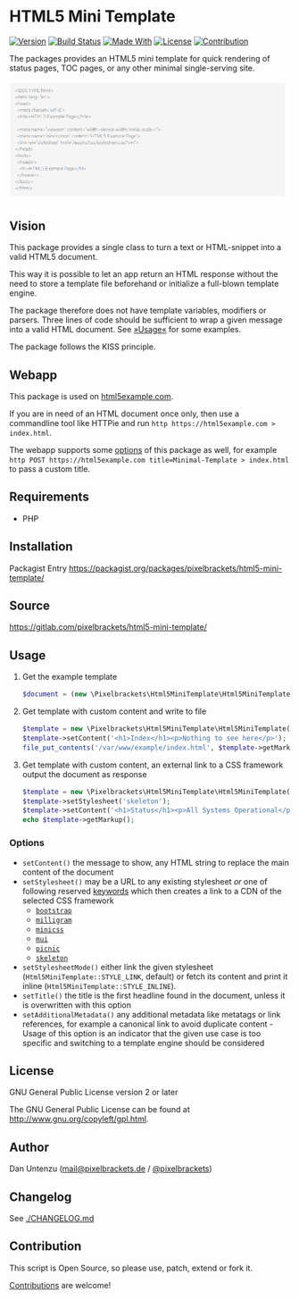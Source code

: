 # HTML5 Mini Template

[![Version](https://img.shields.io/packagist/v/pixelbrackets/html5-mini-template.svg?style=flat-square)](https://packagist.org/packages/pixelbrackets/html5-mini-template/)
[![Build Status](https://img.shields.io/gitlab/pipeline/pixelbrackets/html5-mini-template?style=flat-square)](https://gitlab.com/pixelbrackets/html5-mini-template/pipelines)
[![Made With](https://img.shields.io/badge/made_with-php-blue?style=flat-square)](https://gitlab.com/pixelbrackets/html5-mini-template#requirements)
[![License](https://img.shields.io/badge/license-gpl--2.0--or--later-blue.svg?style=flat-square)](https://spdx.org/licenses/GPL-2.0-or-later.html)
[![Contribution](https://img.shields.io/badge/contributions_welcome-%F0%9F%94%B0-brightgreen.svg?labelColor=brightgreen&style=flat-square)](https://gitlab.com/pixelbrackets/html5-mini-template/-/blob/master/CONTRIBUTING.md)

The packages provides an HTML5 mini template for quick rendering of
status pages, TOC pages, or any other minimal single-serving site.

![Screenshot](./docs/screenshot.png)

## Vision

This package provides a single class to turn a text or HTML-snippet into a valid
HTML5 document.

This way it is possible to let an app return an HTML response without the need
to store a template file beforehand or initialize a full-blown template engine.

The package therefore does not have template variables, modifiers or parsers.
Three lines of code should be sufficient to wrap a given message into a valid
HTML document. See [»Usage«](#usage) for some examples.

The package follows the KISS principle.

## Webapp

This package is used on [html5example.com](https://html5example.com/).

If you are in need of an HTML document once only, then use a commandline tool
like HTTPie and run `http https://html5example.com > index.html`.

The webapp supports some [options](#options) of this package as well,
for example `http POST https://html5example.com title=Minimal-Template > index.html`
to pass a custom title.

## Requirements

* PHP

## Installation

Packagist Entry https://packagist.org/packages/pixelbrackets/html5-mini-template/

## Source

https://gitlab.com/pixelbrackets/html5-mini-template/

## Usage

1. Get the example template
   ```php
   $document = (new \Pixelbrackets\Html5MiniTemplate\Html5MiniTemplate())->getMarkup();
   ```

1. Get template with custom content and write to file
   ```php
   $template = new \Pixelbrackets\Html5MiniTemplate\Html5MiniTemplate();
   $template->setContent('<h1>Index</h1><p>Nothing to see here</p>');
   file_put_contents('/var/www/example/index.html', $template->getMarkup());
   ```

1. Get template with custom content, an external link to a CSS framework
   output the document as response
   ```php
   $template = new \Pixelbrackets\Html5MiniTemplate\Html5MiniTemplate();
   $template->setStylesheet('skeleton');
   $template->setContent('<h1>Status</h1><p>All Systems Operational</p>');
   echo $template->getMarkup();
   ```

### Options

- `setContent()` the message to show, any HTML string to replace the main
  content of the document
- `setStylesheet()` may be a URL to any existing stylesheet *or*
  one of following reserved [keywords](https://gitlab.com/pixelbrackets/html5-mini-template/-/blob/1.2.1/src/Html5MiniTemplate.php#L18)
  which then creates a link to a CDN of the selected CSS framework
  - [`bootstrap`](https://github.com/twbs/bootstrap/)
  - [`milligram`](https://github.com/milligram/milligram/)
  - [`minicss`](https://github.com/Chalarangelo/mini.css/)
  - [`mui`](https://github.com/muicss/mui/)
  - [`picnic`](https://github.com/franciscop/picnic/)
  - [`skeleton`](https://github.com/dhg/Skeleton/)
- `setStylesheetMode()` either link the given stylesheet
  (`Html5MiniTemplate::STYLE_LINK`, default) or fetch its content and print
  it inline (`Html5MiniTemplate::STYLE_INLINE`).
- `setTitle()` the title is the first headline found in the document, unless
  it is overwritten with this option
- `setAdditionalMetadata()` any additional metadata like metatags or link
  references, for example a canonical link to avoid duplicate content - Usage
  of this option is an indicator that the given use case is too specific and
  switching to a template engine should be considered

## License

GNU General Public License version 2 or later

The GNU General Public License can be found at http://www.gnu.org/copyleft/gpl.html.

## Author

Dan Untenzu (<mail@pixelbrackets.de> / [@pixelbrackets](https://pixelbrackets.de))

## Changelog

See [./CHANGELOG.md](CHANGELOG.md)

## Contribution

This script is Open Source, so please use, patch, extend or fork it.

[Contributions](CONTRIBUTING.md) are welcome!
